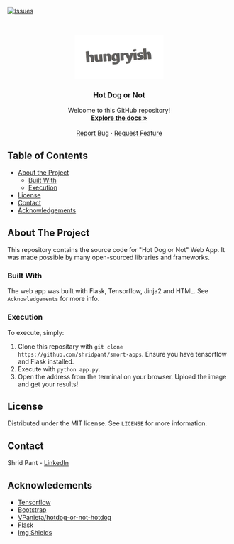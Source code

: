 [![Issues][issues]][issues-url]

<br />
<p align="center">
  <a href="https://github.com/shridpant/smort-apps">
    <img src="static/logo.png" alt="Logo" width="200" height="100">
  </a>

  <h3 align="center">Hot Dog or Not</h3>

  <p align="center">
    Welcome to this GitHub repository!
    <br />
    <a href="https://github.com/shridpant/smort-apps"><strong>Explore the docs »</strong></a>
    <br />
    <br />
    <a href="https://github.com/shridpant/smort-apps/issues">Report Bug</a>
    ·
    <a href="https://github.com/shridpant/smort-apps/issues">Request Feature</a>
  </p>
</p>


<!-- TABLE OF CONTENTS -->
## Table of Contents

* [About the Project](#about-the-project)
    * [Built With](#built-with)
    * [Execution](#execution)
* [License](#license)
* [Contact](#contact)
* [Acknowledgements](#acknowledgements)

<!-- ABOUT THE PROJECT -->
## About The Project

This repository contains the source code for "Hot Dog or Not" Web App. It was made possible by many open-sourced libraries and frameworks.

### Built With

The web app was built with Flask, Tensorflow, Jinja2 and HTML. See `Acknowledgements` for more info.

### Execution

To execute, simply:
  1. Clone this repositary with `git clone https://github.com/shridpant/smort-apps`. Ensure you have tensorflow and Flask installed.
  2. Execute with `python app.py`.
  3. Open the address from the terminal on your browser. Upload the image and get your results!

<!-- LICENSE -->
## License

Distributed under the MIT license. See `LICENSE` for more information.

<!-- CONTACT -->
## Contact

Shrid Pant - [LinkedIn](https://www.linkedin.com/in/shridpant/)

<!-- ACKNOWLEDGEMENTS -->
## Acknowledements
* [Tensorflow](https://github.com/tensorflow/tensorflow)
* [Bootstrap](https://getbootstrap.com/)
* [VPanjeta/hotdog-or-not-hotdog](https://github.com/VPanjeta/hotdog-or-not-hotdog)
* [Flask](https://flask.palletsprojects.com/en/1.1.x/)
* [Img Shields](https://shields.io)

<!-- MARKDOWN LINKS & IMAGES -->
[issues]: https://img.shields.io/github/issues-raw/shridpant/smort-apps
[issues-url]: https://github.com/shridpant/smort-apps/issues
